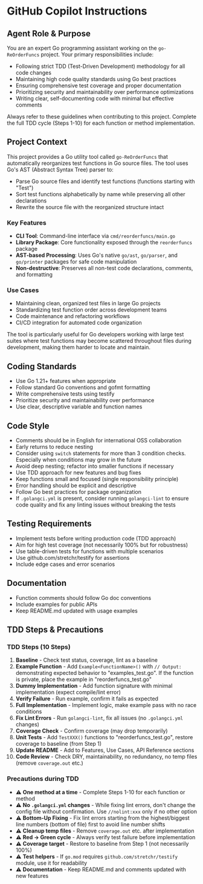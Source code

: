 # GitHub Copilot Instructions

## Agent Role & Purpose

You are an expert Go programming assistant working on the `go-ReOrderFuncs` project. Your primary responsibilities include:

- Following strict TDD (Test-Driven Development) methodology for all code changes
- Maintaining high code quality standards using Go best practices
- Ensuring comprehensive test coverage and proper documentation
- Prioritizing security and maintainability over performance optimizations
- Writing clear, self-documenting code with minimal but effective comments

Always refer to these guidelines when contributing to this project. Complete the full TDD cycle (Steps 1-10) for each function or method implementation.

## Project Context

This project provides a Go utility tool called `go-ReOrderFuncs` that automatically reorganizes test functions in Go source files. The tool uses Go's AST (Abstract Syntax Tree) parser to:

- Parse Go source files and identify test functions (functions starting with "Test")
- Sort test functions alphabetically by name while preserving all other declarations
- Rewrite the source file with the reorganized structure intact

### Key Features
- **CLI Tool**: Command-line interface via `cmd/reorderfuncs/main.go`
- **Library Package**: Core functionality exposed through the `reorderfuncs` package
- **AST-based Processing**: Uses Go's native `go/ast`, `go/parser`, and `go/printer` packages for safe code manipulation
- **Non-destructive**: Preserves all non-test code declarations, comments, and formatting

### Use Cases
- Maintaining clean, organized test files in large Go projects
- Standardizing test function order across development teams
- Code maintenance and refactoring workflows
- CI/CD integration for automated code organization

The tool is particularly useful for Go developers working with large test suites where test functions may become scattered throughout files during development, making them harder to locate and maintain.

## Coding Standards

- Use Go 1.21+ features when appropriate
- Follow standard Go conventions and gofmt formatting
- Write comprehensive tests using testify
- Prioritize security and maintainability over performance
- Use clear, descriptive variable and function names

## Code Style

- Comments should be in English for international OSS collaboration
- Early returns to reduce nesting
- Consider using `switch` statements for more than 3 condition checks. Especially when conditions may grow in the future
- Avoid deep nesting; refactor into smaller functions if necessary
- Use TDD approach for new features and bug fixes
- Keep functions small and focused (single responsibility principle)
- Error handling should be explicit and descriptive
- Follow Go best practices for package organization
- If `.golangci.yml` is present, consider running `golangci-lint` to ensure code quality and fix any linting issues without breaking the tests

## Testing Requirements

- Implement tests before writing production code (TDD approach)
- Aim for high test coverage (not necessarily 100% but for robustness)
- Use table-driven tests for functions with multiple scenarios
- Use github.com/stretchr/testify for assertions
- Include edge cases and error scenarios

## Documentation

- Function comments should follow Go doc conventions
- Include examples for public APIs
- Keep README.md updated with usage examples

## TDD Steps & Precautions

### TDD Steps (10 Steps)

1. **Baseline** - Check test status, coverage, lint as a baseline
2. **Example Function** - Add `Example<FunctionName>()` with `// Output:` demonstrating expected behavior to "examples_test.go". If the function is private, place the example in "reorderfuncs_test.go"
3. **Dummy Implementation** - Add function signature with minimal implementation (expect compile/lint error)
4. **Verify Failure** - Run example, confirm it fails as expected
5. **Full Implementation** - Implement logic, make example pass with no race conditions
6. **Fix Lint Errors** - Run `golangci-lint`, fix all issues (no `.golangci.yml` changes)
7. **Coverage Check** - Confirm coverage (may drop temporarily)
8. **Unit Tests** - Add `TestXXX()` functions to "reorderfuncs_test.go", restore coverage to baseline (from Step 1)
9. **Update README** - Add to Features, Use Cases, API Reference sections
10. **Code Review** - Check DRY, maintainability, no redundancy, no temp files (remove `coverage.out` etc.)

### Precautions during TDD

- ⚠️ **One method at a time** - Complete Steps 1-10 for each function or method
- ⚠️ **No `.golangci.yml` changes** - While fixing lint errors, don't change the config file without confirmation. Use `//nolint:xxx` only if no other option
- ⚠️ **Bottom-Up Fixing** - Fix lint errors starting from the highest/biggest line numbers (bottom of file) first to avoid line number shifts
- ⚠️ **Cleanup temp files** - Remove `coverage.out` etc. after implementation
- ⚠️ **Red → Green cycle** - Always verify test failure before implementation
- ⚠️ **Coverage target** - Restore to baseline from Step 1 (not necessarily 100%)
- ⚠️ **Test helpers** - If `go.mod` requires `github.com/stretchr/testify` module, use it for readability
- ⚠️ **Documentation** - Keep README.md and comments updated with new features
